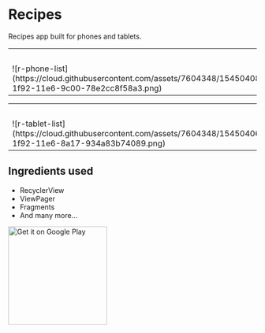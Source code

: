 # Recipes
Recipes app built for phones and tablets.

<table>
  <tr>
    <th colspan="3">
      Phone
    </th>
  </tr>
  <tr>
    <td>
      ![r-phone-list](https://cloud.githubusercontent.com/assets/7604348/15450408/a4e9631a-1f92-11e6-9c00-78e2cc8f58a3.png)
    </td>
    <td>
      ![r-phone-ingredients](https://cloud.githubusercontent.com/assets/7604348/15450404/a4e86e38-1f92-11e6-9ac6-3ac93033abe8.png)
    </td>
    <td>
      ![r-phone-directions](https://cloud.githubusercontent.com/assets/7604348/15450405/a4e883b4-1f92-11e6-80e2-ad874c334370.png)
    </td>
  </tr>
</table>

<table>
  <tr>
    <th colspan=2>
      Tablet
    </th>
  </tr>
  <tr>
    <td>
      ![r-tablet-list](https://cloud.githubusercontent.com/assets/7604348/15450406/a4e8c126-1f92-11e6-8a17-934a83b74089.png)
    </td>
    <td>
      ![r-tablet-indredients-directions](https://cloud.githubusercontent.com/assets/7604348/15450407/a4e9271a-1f92-11e6-960d-bc31ae638272.png)
    </td>
  </tr>
</table>


## Ingredients used
* RecyclerView
* ViewPager
* Fragments
* And many more...

<a href='https://play.google.com/store/apps/details?id=io.monteirodev.doodle'><img alt='Get it on Google Play' src="https://play.google.com/intl/en_us/badges/images/generic/en_badge_web_generic.png" width="200"/></a>
